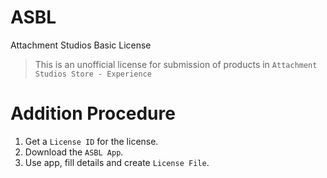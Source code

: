 # ASBL
Attachment Studios Basic License
> This is an unofficial license for submission of products in `Attachment Studios Store - Experience`

# Addition Procedure
1. Get a `License ID` for the license.
2. Download the `ASBL App`.
3. Use app, fill details and create `License File`.

